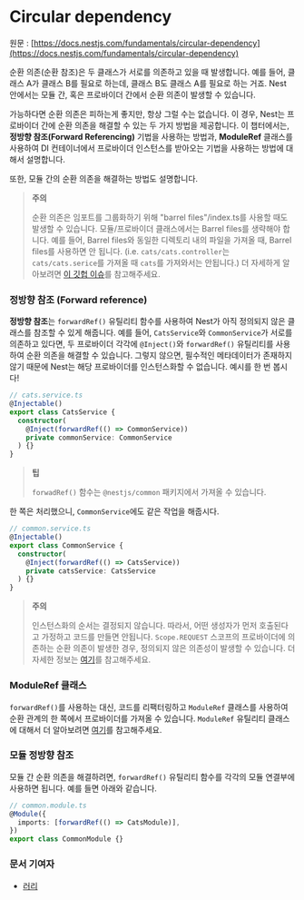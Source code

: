 # Circular dependency

원문 : [https://docs.nestjs.com/fundamentals/circular-dependency](https://docs.nestjs.com/fundamentals/circular-dependency)

순환 의존(순환 참조)은 두 클래스가 서로를 의존하고 있을 때 발생합니다. 예를 들어, 클래스 A가 클래스 B를 필요로 하는데, 클래스 B도 클래스 A를 필요로 하는 거죠. Nest 안에서는 모듈 간, 혹은 프로바이더 간에서 순환 의존이 발생할 수 있습니다.

가능하다면 순환 의존은 피하는게 좋지만, 항상 그럴 수는 없습니다. 이 경우, Nest는 프로바이더 간에 순환 의존을 해결할 수 있는 두 가지 방법을 제공합니다. 이 챕터에서는, **정방향 참조(Forward Referencing)** 기법을 사용하는 방법과, **ModuleRef** 클래스를 사용하여 DI 컨테이너에서 프로바이더 인스턴스를 받아오는 기법을 사용하는 방법에 대해서 설명합니다.

또한, 모듈 간의 순환 의존을 해결하는 방법도 설명합니다.

> **주의**
>
> 순환 의존은 임포트를 그룹화하기 위해 "barrel files"/index.ts를 사용할 때도 발생할 수 있습니다. 모듈/프로바이더 클래스에서는 Barrel files를 생략해야 합니다. 예를 들어, Barrel files와 동일한 디렉토리 내의 파일을 가져올 때, Barrel files를 사용하면 안 됩니다. (i.e. `cats/cats.controller`는 `cats/cats.serice`를 가져올 때 `cats`를 가져와서는 안됩니다.) 더 자세하게 알아보려면 [이 깃헙 이슈](https://github.com/nestjs/nest/issues/1181#issuecomment-430197191)를 참고해주세요.

### 정방향 참조 (Forward reference)

**정방향 참조**는 `forwardRef()` 유틸리티 함수를 사용하여 Nest가 아직 정의되지 않은 클래스를 참조할 수 있게 해줍니다. 예를 들어, `CatsService`와 `CommonService`가 서로를 의존하고 있다면, 두 프로바이더 각각에 `@Inject()`와 `forwardRef()` 유틸리티를 사용하여 순환 의존을 해결할 수 있습니다. 그렇지 않으면, 필수적인 메타데이터가 존재하지 않기 때문에 Nest는 해당 프로바이더를 인스턴스화할 수 없습니다. 예시를 한 번 봅시다!

```typescript
// cats.service.ts
@Injectable()
export class CatsService {
  constructor(
    @Inject(forwardRef(() => CommonService))
    private commonService: CommonService
  ) {}
}
```

> **팁**
>
> `forwadRef()` 함수는 `@nestjs/common` 패키지에서 가져올 수 있습니다.

한 쪽은 처리했으니, `CommonService`에도 같은 작업을 해줍시다.

```typescript
// common.service.ts
@Injectable()
export class CommonService {
  constructor(
    @Inject(forwardRef(() => CatsService))
    private catsService: CatsService
  ) {}
}
```

> **주의**
>
> 인스턴스화의 순서는 결정되지 않습니다. 따라서, 어떤 생성자가 먼저 호출된다고 가정하고 코드를 만들면 안됩니다. `Scope.REQUEST` 스코프의 프로바이더에 의존하는 순환 의존이 발생한 경우, 정의되지 않은 의존성이 발생할 수 있습니다. 더 자세한 정보는 [여기](https://github.com/nestjs/nest/issues/5778)를 참고해주세요.

### ModuleRef 클래스

`forwardRef()`를 사용하는 대신, 코드를 리팩터링하고 `ModuleRef` 클래스를 사용하여 순환 관계의 한 쪽에서 프로바이더를 가져올 수 있습니다. `ModuleRef` 유틸리티 클래스에 대해서 더 알아보려면 [여기](https://docs.nestjs.com/fundamentals/module-ref)를 참고해주세요.

### 모듈 정방향 참조

모듈 간 순환 의존을 해결하려면, `forwardRef()` 유틸리티 함수를 각각의 모듈 연결부에 사용하면 됩니다. 예를 들면 아래와 같습니다.

```typescript
// common.module.ts
@Module({
  imports: [forwardRef(() => CatsModule)],
})
export class CommonModule {}
```

### 문서 기여자

- [러리](https://github.com/Coalery)
